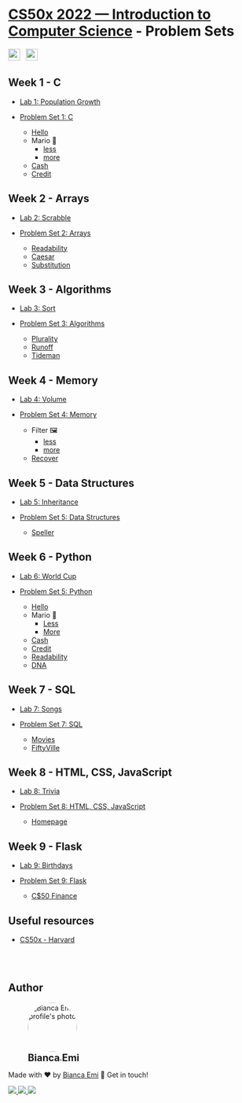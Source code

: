 ﻿# [CS50x 2022 — Introduction to Computer Science](https://cs50.harvard.edu/x/2022/) - Problem Sets 
<img src="https://img.shields.io/github/last-commit/bemibrando/cs50x_2022?style=for-the-badge" height="24px"> &nbsp; <img src="https://img.shields.io/badge/status-In%20Progress-yellow?style=for-the-badge" height="24px">



## Week 1 - C

- [Lab 1: Population Growth](/lab1)

- [Problem Set 1: C](/pset1)
  - [Hello](/pset1/hello)
  - Mario :mushroom:
    - [less](/pset1/mario/less)
    - [more](/pset1/mario/more)
  - [Cash](/pset1/cash)
  - [Credit](/pset1/credit)

## Week 2 - Arrays

- [Lab 2: Scrabble](/lab2)

- [Problem Set 2: Arrays](/pset2)
  - [Readability](/pset2/readability)
  - [Caesar](/pset2/caesar)
  - [Substitution](/pset2/substitution)

## Week 3 - Algorithms

- [Lab 3: Sort](/lab3)

- [Problem Set 3: Algorithms](/pset3)
  - [Plurality](pset3/plurality)
  - [Runoff](pset3/runoff)
  - [Tideman](pset3/tideman)

## Week 4 - Memory

- [Lab 4: Volume](/lab4)

- [Problem Set 4: Memory](/pset4)
  - Filter :framed_picture:
    - [less](/pset4/filter/less)
    - [more](/pset4/filter/more)
  - [Recover](/pset4/recover)

## Week 5 - Data Structures

- [Lab 5: Inheritance](/lab5)

- [Problem Set 5: Data Structures](/pset5)
    - [Speller](/pset5/speller)

## Week 6 - Python

- [Lab 6: World Cup](/lab6)

- [Problem Set 5: Python](/pset6)
    - [Hello](/pset6/hello)
    - Mario :mushroom:
        - [Less](/pset6/mario/less)
        - [More](/pset6/mario/more)
    - [Cash](/pset6/cash)
    - [Credit](/pset6/credit)
    - [Readability](/pset6/readability)
    - [DNA](/pset6/dna)

## Week 7 - SQL

- [Lab 7: Songs](/pset7)

- [Problem Set 7: SQL](/pset7)
    - [Movies](/pset7/movies)
    - [FiftyVille](/pset7/fiftyville)

## Week 8 - HTML, CSS, JavaScript

- [Lab 8: Trivia](/lab8)

- [Problem Set 8: HTML, CSS, JavaScript](/pset8)
    - [Homepage](pset8/homepage)

## Week 9 - Flask

- [Lab 9: Birthdays](/lab9)

- [Problem Set 9: Flask](/pset9)
    - [C$50 Finance](pset9/cs50finance)
    
## Useful resources
- [CS50x - Harvard](https://cs50.harvard.edu/x/2022/)

<br /><br />

## Author
<div sytle="display: inline-block;">
    <figure>
        <a href="https://github.com/bemibrando" target="_blank">
            <img style="border-radius: 50%;" src="https://avatars.githubusercontent.com/u/102377919?v=4" width="100px" alt="Bianca Emi profile's photo"> <br />
            <sub style="text-align: center; font-size: 1.4em;"><b>Bianca Emi</b></sub>
        </a>
    </figure>
    <p>Made with ♥ by <a href="https://github.com/bemibrando" target="_blank">Bianca Emi</a> 👋 Get in touch!</p>
    <div align="start">
        <a href="https://www.linkedin.com/in/bianca-emi/" target="_blank">
            <img src="https://img.shields.io/badge/LinkedIn-0077B5?style=for-the-badge&logo=linkedin&logoColor=white">
        </a>   
        <a href="https://twitter.com/bemibrando" target="_blank">
            <img src="https://img.shields.io/badge/Twitter-1DA1F2?style=for-the-badge&logo=twitter&logoColor=white">
        </a>   
        <a href="mailto: bemi.brando@outlook.com">
            <img src="https://img.shields.io/badge/bemi.brando@outlook.com-0078D4?style=for-the-badge&logo=microsoft-outlook&logoColor=white">
        </a><br/>
    </div>
</div>